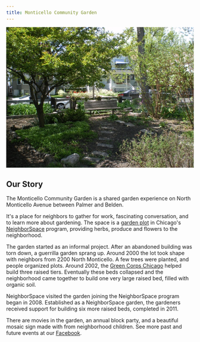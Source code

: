 ```yaml
---
title: Monticello Community Garden
---
```


![Image Of The Monticello Garden With a Bench and Tons of Plants](nice_view_of_garden_bench.jpg)

## Our Story
The Monticello Community Garden is a shared garden experience on North Monticello Avenue between
Palmer and Belden. 

It's a place for neighbors to gather for work, fascinating conversation, and  to learn more about gardening. The space is a [garden plot](http://neighbor-space.org/monticello-community-garden/) in Chicago's [NeighborSpace](http://neighbor-space.org/) program, providing herbs, produce and flowers to the neighborhood.

The garden started as an informal project. After an abandoned building was torn down, a guerrilla garden sprang up. Around 2000 the lot took shape with neighbors from 2200 North Monticello. A few trees were planted, and people organized plots. Around 2002, the [Green Corps Chicago](https://greencorpschicago.org/) helped build three raised tiers. Eventually these beds collapsed and the neighborhood came together to build one very large raised bed, filled with organic soil. 

NeighborSpace visited the garden joining the NeighborSpace program began in 2008. Established as a NeighborSpace garden, the gardeners received support for building six more raised beds, completed in 2011.

There are movies in the garden, an annual block party, and a beautiful mosaic sign made with from neighborhood children. See more past and future events at our [Facebook](https://www.facebook.com/monticellogarden).
